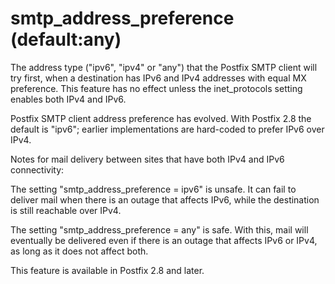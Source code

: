 # smtp_address_preference (default:any) 

 The address type ("ipv6", "ipv4" or "any") that the Postfix
SMTP client will try first, when a destination has IPv6 and IPv4
addresses with equal MX preference. This feature has no effect
unless the inet_protocols setting enables both IPv4 and IPv6. 

 Postfix SMTP client address preference has evolved. With Postfix
2.8 the default is "ipv6"; earlier implementations are hard-coded
to prefer IPv6 over IPv4. 

 Notes for mail delivery between sites that have both IPv4 and
IPv6 connectivity: 



  The setting "smtp_address_preference = ipv6" is unsafe.
It can fail to deliver mail when there is an outage that affects
IPv6, while the destination is still reachable over IPv4. 

  The setting "smtp_address_preference = any" is safe. With
this, mail will eventually be delivered even if there is an outage
that affects IPv6 or IPv4, as long as it does not affect both. 



 This feature is available in Postfix 2.8 and later.  



